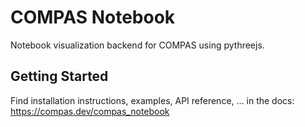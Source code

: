 # COMPAS Notebook

Notebook visualization backend for COMPAS using pythreejs.

## Getting Started

Find installation instructions, examples, API reference, ... in the docs: <https://compas.dev/compas_notebook>
